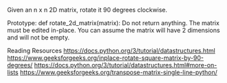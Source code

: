 Given an n x n 2D matrix, rotate it 90 degrees clockwise.

Prototype: def rotate_2d_matrix(matrix):
Do not return anything. The matrix must be edited in-place.
You can assume the matrix will have 2 dimensions and will not be empty.

Reading Resources
https://docs.python.org/3/tutorial/datastructures.html
https://www.geeksforgeeks.org/inplace-rotate-square-matrix-by-90-degrees/
https://docs.python.org/3/tutorial/datastructures.html#more-on-lists
https://www.geeksforgeeks.org/transpose-matrix-single-line-python/
